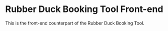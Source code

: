 # Rubber Duck Booking Tool Front-end

This is the front-end counterpart of the Rubber Duck Booking Tool.
